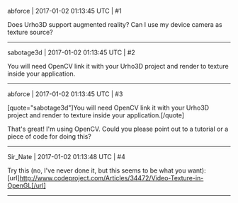 abforce | 2017-01-02 01:13:45 UTC | #1

Does Urho3D support augmented reality? Can I use my device camera as texture source?

-------------------------

sabotage3d | 2017-01-02 01:13:45 UTC | #2

You will need OpenCV link it with your Urho3D project and render to texture inside your application.

-------------------------

abforce | 2017-01-02 01:13:45 UTC | #3

[quote="sabotage3d"]You will need OpenCV link it with your Urho3D project and render to texture inside your application.[/quote]

That's great! I'm using OpenCV. Could you please point out to a tutorial or a piece of code for doing this?

-------------------------

Sir_Nate | 2017-01-02 01:13:48 UTC | #4

Try this (no, I've never done it, but this seems to be what you want): [url]http://www.codeproject.com/Articles/34472/Video-Texture-in-OpenGL[/url]

-------------------------

